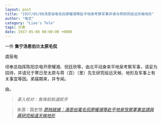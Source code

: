 ```yaml
---
layout: post
title: "1937/05/08汤恩伯电毛侃廖耀湘等赴平地泉考察军事并请与蒋研究绥远天候地形"
author: "电文"
category: "Liao's Tele"
tags: 分类
date: 1937-05-08 00:00:00 +0800
---
```

一件 **集宁汤恩伯**致**太原毛侃**

虞辰电

顷奉总指挥陈阳京电开廖耀湘、倪廷欣等，由北平动身来平地泉考察军事，请妥为招待，并请兄于寒日至太原与蒋（百）（里）先生研究绥远天候、地形及军事上有关事宜等因。弟届期来，并专闻。

由。


> *录入校对：鱼珠前航道舵手*

> 来源：国史馆 [*原档链接：湯恩伯電毛侃廖耀湘等赴平地泉攷察軍事並請與蔣研究綏遠天候地形*](https://ahonline.drnh.gov.tw/index.php?act=Display/image/5894534veiGtT2#d9J)
